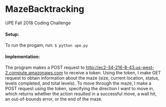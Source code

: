 # MazeBacktracking
UPE Fall 2018 Coding Challenge

#### Setup:

To run the progam, run:
```$ python upe.py```

#### Implementation:

The program makes a POST request to http://ec2-34-216-8-43.us-west-2.compute.amazonaws.com to receive a token. Using the token, I make GET request to obtain information about the maze (size, current location, status, levels completed, and total levels). To move through the maze, I make a POST request using the token, specifying the direction I want to move in, which returns whether the action resulted in a successful move, a wall hit, an out-of-bounds error, or the end of the maze. 

